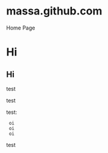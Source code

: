 massa.github.com
================

Home Page


Hi
==

Hi
--

test

test

test:

` oi`  
` oi`  
` oi`

test
